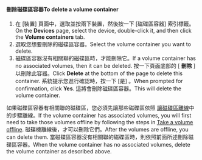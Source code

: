 <!--author=SharS last changed: 9/16/15-->

#### <a name="to-delete-a-volume-container"></a><span data-ttu-id="128b9-101">刪除磁碟區容器</span><span class="sxs-lookup"><span data-stu-id="128b9-101">To delete a volume container</span></span>
1. <span data-ttu-id="128b9-102">在 [裝置] 頁面中，選取並按兩下裝置，然後按一下 [磁碟區容器] 索引標籤。</span><span class="sxs-lookup"><span data-stu-id="128b9-102">On the **Devices** page, select the device, double-click it, and then click the **Volume containers** tab.</span></span>
2. <span data-ttu-id="128b9-103">選取您想要刪除的磁碟區容器。</span><span class="sxs-lookup"><span data-stu-id="128b9-103">Select the volume container you want to delete.</span></span>
3. <span data-ttu-id="128b9-104">磁碟區容器沒有相關聯的磁碟區時，才能刪除它。</span><span class="sxs-lookup"><span data-stu-id="128b9-104">If a volume container has no associated volumes, then it can be deleted.</span></span> <span data-ttu-id="128b9-105">按一下頁面底部的 [ **刪除** ] 以刪除此容器。</span><span class="sxs-lookup"><span data-stu-id="128b9-105">Click **Delete** at the bottom of the page to delete this container.</span></span> <span data-ttu-id="128b9-106">系統提示您進行確認時，按一下 [是] 。</span><span class="sxs-lookup"><span data-stu-id="128b9-106">When prompted for confirmation, click **Yes**.</span></span> <span data-ttu-id="128b9-107">這將會刪除磁碟區容器。</span><span class="sxs-lookup"><span data-stu-id="128b9-107">This will delete the volume container.</span></span>

<span data-ttu-id="128b9-108">如果磁碟區容器有相關聯的磁碟區，您必須先讓那些磁碟區依照 [讓磁碟區離線](../articles/storsimple/storsimple-manage-volumes.md#take-a-volume-offline)中的步驟離線。</span><span class="sxs-lookup"><span data-stu-id="128b9-108">If the volume container has associated volumes, you will first need to take those volumes offline by following the steps in [Take a volume offline](../articles/storsimple/storsimple-manage-volumes.md#take-a-volume-offline).</span></span> <span data-ttu-id="128b9-109">磁碟機離線後，才可以刪除它們。</span><span class="sxs-lookup"><span data-stu-id="128b9-109">After the volumes are offline, you can delete them.</span></span> <span data-ttu-id="128b9-110">當磁碟區容器沒有相關聯的磁碟區時，則依照前面所述刪除磁碟區容器。</span><span class="sxs-lookup"><span data-stu-id="128b9-110">When the volume container has no associated volumes, delete the volume container as described above.</span></span>

